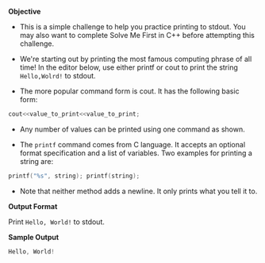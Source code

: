 **Objective**

- This is a simple challenge to help you practice printing to stdout. You may also want to complete Solve Me First in C++ before attempting this challenge.

- We're starting out by printing the most famous computing phrase of all time! In the editor below, use either printf or cout to print the string `Hello,Wolrd!` to stdout.

- The more popular command form is cout. It has the following basic form:

```C++
cout<<value_to_print<<value_to_print;
```

- Any number of values can be printed using one command as shown.

- The `printf` command comes from C language. It accepts an optional format specification and a list of variables. Two examples for printing a string are:

```C++
printf("%s", string); printf(string);
```

- Note that neither method adds a newline. It only prints what you tell it to.

**Output Format**

Print `Hello, World!` to stdout.

**Sample Output**

```C++
Hello, World!
```
